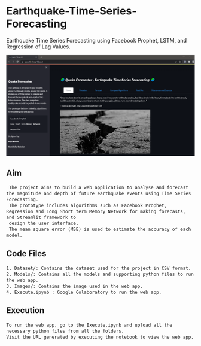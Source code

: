 # Earthquake-Time-Series-Forecasting
 Earthquake Time Series Forecasting using Facebook Prophet, LSTM, and Regression of Lag Values.
 
 ![Alt text](/Images/WebApp.png?raw=true "Web Application")
 
 ## Aim
     The project aims to build a web application to analyse and forecast the magnitude and depth of future earthquake events using Time Series Forecasting. 
     The prototype includes algorithms such as Facebook Prophet, Regression and Long Short term Memory Network for making forecasts, and Streamlit framework to 
     design the user interface. 
     The mean square error (MSE) is used to estimate the accuracy of each model.



## Code Files

    1. Dataset/: Contains the dataset used for the project in CSV format.
    2. Models/: Contains all the models and supporting python files to run the web app.
    3. Images/: Contains the image used in the web app.
    4. Execute.ipynb : Google Colaboratory to run the web app.
       
       
## Execution

    To run the web app, go to the Execute.ipynb and upload all the necessary python files from all the folders.
    Visit the URL generated by executing the notebook to view the web app.
